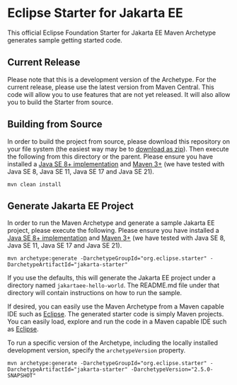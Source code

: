 # Eclipse Starter for Jakarta EE
This official Eclipse Foundation Starter for Jakarta EE Maven Archetype generates sample getting started code.

## Current Release
Please note that this is a development version of the Archetype. For the current release, please use the latest 
version from Maven Central. This code will allow you to use features that are not yet released. It will also 
allow you to build the Starter from source.

## Building from Source
In order to build the project from source, please download this repository on your file system (the easiest 
way may be to [download as zip](https://github.com/eclipse-ee4j/starter/archive/refs/heads/master.zip)). Then 
execute the following from this directory or the parent. Please ensure you have installed 
a [Java SE 8+ implementation](https://adoptium.net/?variant=openjdk8) 
and [Maven 3+](https://maven.apache.org/download.cgi) (we have tested with Java SE 8, Java SE 11, Java SE 17 
and Java SE 21).

```
mvn clean install
```

## Generate Jakarta EE Project
In order to run the Maven Archetype and generate a sample Jakarta EE project, please execute the following. 
Please ensure you have installed a [Java SE 8+ implementation](https://adoptium.net/?variant=openjdk8) 
and [Maven 3+](https://maven.apache.org/download.cgi) (we have tested with Java SE 8, Java SE 11, 
Java SE 17 and Java SE 21).

```
mvn archetype:generate -DarchetypeGroupId="org.eclipse.starter" -DarchetypeArtifactId="jakarta-starter"
```

If you use the defaults, this will generate the Jakarta EE project under a directory 
named `jakartaee-hello-world`. The README.md file under that directory will contain instructions on how to 
run the sample.

If desired, you can easily use the Maven Archetype from a Maven capable IDE such 
as [Eclipse](https://www.eclipse.org/ide). The generated starter code is simply Maven projects. You can easily 
load, explore and run the code in a Maven capable IDE such as [Eclipse](https://www.eclipse.org/ide).

To run a specific version of the Archetype, including the locally installed development version, 
specify the `archetypeVersion` property.

```
mvn archetype:generate -DarchetypeGroupId="org.eclipse.starter" -DarchetypeArtifactId="jakarta-starter" -DarchetypeVersion="2.5.0-SNAPSHOT"
```

